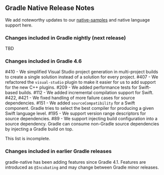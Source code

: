 ## Gradle Native Release Notes

We add noteworthy updates to our [native-samples](https://github.com/gradle/native-samples) and native language support here.

### Changes included in Gradle nightly (next release)

TBD

### Changes included in Gradle 4.6

#410 - We simplified Visual Studio project generation in multi-project builds to create a single solution instead of a solution for every project.
#407 - We refactored the `visual-studio` plugin to make it easier for us to add support for the new C++ plugins.
#209 - We added performance tests for Swift-based builds.
#112 - We added incremental compilation support for Swift.
#422, #421 - We fixed handling of more failure cases for source dependencies.
#151 - We added `sourceCompatibility` for a Swift component. Gradle tries to select the best compiler for producing a given Swift language level.
#195 - We support version range descriptors for source dependencies.
#89 - We support injecting build configuration into a source dependency. Gradle can consume non-Gradle source dependencies by injecting a Gradle build on top.

This list is incomplete.

### Changes included in earlier Gradle releases

gradle-native has been adding features since Gradle 4.1. Features are introduced as `@Incubating` and may change between Gradle minor releases.
